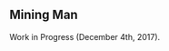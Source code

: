 <html>
    <body>
        <div id="projects_content">
            <h2>Mining Man</h2>
            <p id="textContent">
Work in Progress (December 4th, 2017).
            </p>
        </div>
    </body>
</html>